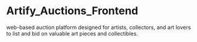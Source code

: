 # Artify_Auctions_Frontend
web-based auction platform designed for artists, collectors, and  art lovers to list and bid on valuable art pieces and collectibles.

